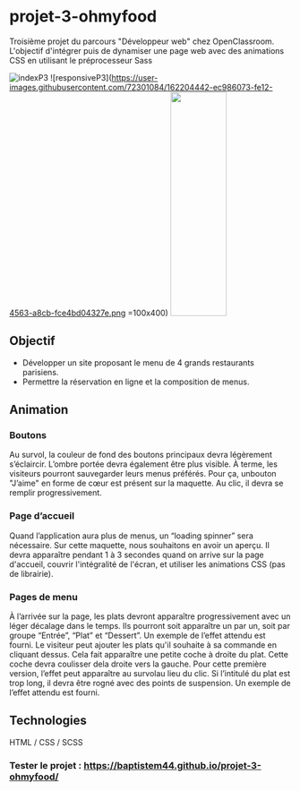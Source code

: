 # projet-3-ohmyfood

Troisième projet du parcours "Développeur web" chez OpenClassroom. L'objectif d'intégrer puis de dynamiser une page web avec des animations CSS en utilisant le préprocesseur Sass


![indexP3](https://user-images.githubusercontent.com/72301084/162204413-913c1c6d-011f-4d19-bffc-e0a5171dd796.png)
![responsiveP3](https://user-images.githubusercontent.com/72301084/162204442-ec986073-fe12-4563-a8cb-fce4bd04327e.png =100x400)
<img src="https://user-images.githubusercontent.com/72301084/162204442-ec986073-fe12-4563-a8cb-fce4bd04327e.png" width="100" height="400">

## Objectif

- Développer un site proposant le menu de 4 grands restaurants parisiens.
- Permettre la réservation en ligne et la composition de menus.

## Animation

### Boutons

Au survol, la couleur de fond des boutons principaux devra légèrement s’éclaircir. L’ombre portée devra également être plus visible.
À terme, les visiteurs pourront sauvegarder leurs menus préférés. Pour ça, unbouton "J’aime" en forme de cœur est présent sur la maquette. Au clic, il devra se remplir progressivement.

### Page d’accueil

Quand l’application aura plus de menus, un “loading spinner” sera nécessaire. Sur cette maquette, nous souhaitons en avoir un aperçu. Il devra apparaître pendant 1 à 3 secondes quand on arrive sur la page d'accueil, couvrir l'intégralité de l'écran, et utiliser les animations CSS (pas de librairie).

### Pages de menu

À l’arrivée sur la page, les plats devront apparaître progressivement avec un léger décalage dans le temps. Ils pourront soit apparaître un par un, soit par groupe “Entrée”, “Plat” et “Dessert”. Un exemple de l’effet attendu est fourni.
Le visiteur peut ajouter les plats qu'il souhaite à sa commande en cliquant dessus. Cela fait apparaître une petite coche à droite du plat. Cette coche devra coulisser dela droite vers la gauche. Pour cette première version, l’effet peut apparaître au survolau lieu du clic. Si l’intitulé du plat est trop long, il devra être rogné avec des points de suspension. Un exemple de l’effet attendu est fourni.


## Technologies

HTML / CSS / SCSS

### Tester le projet : https://baptistem44.github.io/projet-3-ohmyfood/
